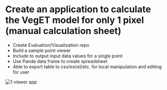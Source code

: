 Create an application to calculate the VegET model for only 1 pixel (manual calculation sheet)
==============================================================================================

- Create Evaluation/Visualization repo 
- Build a sample point viewer
- Include to output input data values for a single point
- Use Panda data frame to create spreadsheet
- Able to export table to csv/excel/etc. for local manipulation and editing for user

![1 viewer app](science_tools/images/1Pixel_app.jpg)

